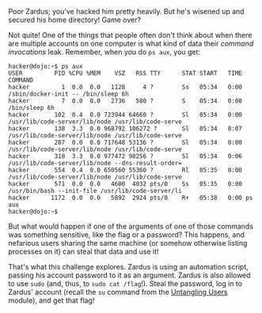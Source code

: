 Poor Zardus; you've hacked him pretty heavily.
But he's wisened up and secured his home directory!
Game over?

Not quite!
One of the things that people often don't think about when there are multiple accounts on one computer is what kind of data their _command invocations_ leak.
Remember, when you do `ps aux`, you get:

```
hacker@dojo:~$ ps aux
USER         PID %CPU %MEM    VSZ   RSS TTY      STAT START   TIME COMMAND
hacker         1  0.0  0.0   1128     4 ?        Ss   05:34   0:00 /sbin/docker-init -- /bin/sleep 6h
hacker         7  0.0  0.0   2736   580 ?        S    05:34   0:00 /bin/sleep 6h
hacker       102  0.4  0.0 723944 64660 ?        Sl   05:34   0:00 /usr/lib/code-server/lib/node /usr/lib/code-serve
hacker       138  3.3  0.0 968792 106272 ?       Sl   05:34   0:07 /usr/lib/code-server/lib/node /usr/lib/code-serve
hacker       287  0.0  0.0 717648 53136 ?        Sl   05:34   0:00 /usr/lib/code-server/lib/node /usr/lib/code-serve
hacker       318  3.3  0.0 977472 98256 ?        Sl   05:34   0:06 /usr/lib/code-server/lib/node --dns-result-order=
hacker       554  0.4  0.0 650560 55360 ?        Rl   05:35   0:00 /usr/lib/code-server/lib/node /usr/lib/code-serve
hacker       571  0.0  0.0   4600  4032 pts/0    Ss   05:35   0:00 /usr/bin/bash --init-file /usr/lib/code-server/li
hacker      1172  0.0  0.0   5892  2924 pts/0    R+   05:38   0:00 ps aux
hacker@dojo:~$
```

But what would happen if one of the arguments of one of those commands was something sensitive, like the flag or a password?
This happens, and nefarious users sharing the same machine (or somehow otherwise listing processes on it) can steal that data and use it!

That's what this challenge explores.
Zardus is using an automation script, passing his account password to it as an argument.
Zardus is also allowed to use `sudo` (and, thus, to `sudo cat /flag`!).
Steal the password, log in to Zardus' account (recall the `su` command from the [Untangling Users](../users) module), and get that flag!
